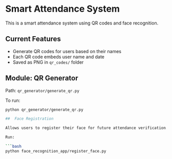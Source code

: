 #  Smart Attendance System

This is a smart attendance system using QR codes and face recognition.

##  Current Features

- Generate QR codes for users based on their names
- Each QR code embeds user name and date
- Saved as PNG in `qr_codes/` folder

##  Module: QR Generator

Path: `qr_generator/generate_qr.py`

To run:

```bash
python qr_generator/generate_qr.py

##  Face Registration

Allows users to register their face for future attendance verification.

Run:

```bash
python face_recognition_app/register_face.py
